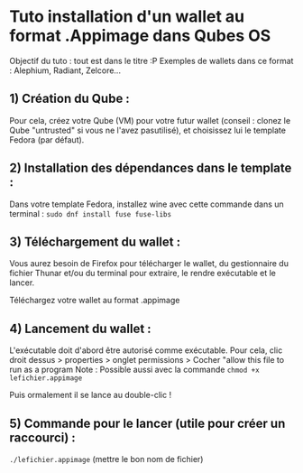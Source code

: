 # Tuto installation d'un wallet au format .Appimage dans Qubes OS

Objectif du tuto : tout est dans le titre :P Exemples de wallets dans ce format : Alephium, Radiant, Zelcore...

## 1) Création du Qube :

Pour cela, créez votre Qube (VM) pour votre futur wallet (conseil : clonez le Qube "untrusted" si vous ne l'avez pasutilisé), et choisissez lui le template Fedora (par défaut).

## 2) Installation des dépendances dans le template :

Dans votre template Fedora, installez wine avec cette commande dans un terminal :
`sudo dnf install fuse fuse-libs`

## 3) Téléchargement du wallet :

Vous aurez besoin de Firefox pour télécharger le wallet, du gestionnaire du fichier Thunar et/ou du terminal pour extraire, le rendre exécutable et le lancer.

Téléchargez votre wallet au format .appimage

## 4) Lancement du wallet :

L'exécutable doit d'abord être autorisé comme exécutable. Pour cela, clic droit dessus > properties > onglet permissions > Cocher "allow this file to run as a program
Note : Possible aussi avec la commande `chmod +x lefichier.appimage`

Puis ormalement il se lance au double-clic !

## 5) Commande pour le lancer (utile pour créer un raccourci) :

`./lefichier.appimage` (mettre le bon nom de fichier)
